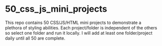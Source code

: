 # 50_css_js_mini_projects
This repo contains 50 CSS/JS/HTML mini projects to demonstrate a plethora of styling abilities. Each project/folder is independent of the others so select one folder and run it locally.
I will add at least one folder/project daily until all 50 are complete.

